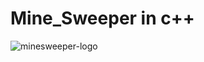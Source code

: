 # Mine_Sweeper in c++

![minesweeper-logo](https://user-images.githubusercontent.com/101051739/157618644-4afa6cb0-e79a-4630-8e88-67bec4eac5e3.png)
